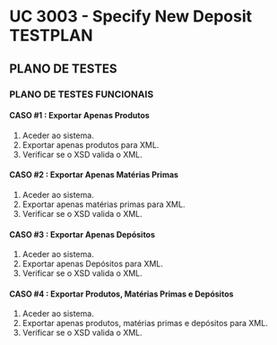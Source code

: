# UC 3003 - Specify New Deposit TESTPLAN

## PLANO DE TESTES ##

### PLANO DE TESTES FUNCIONAIS ###

#### CASO #1 : Exportar Apenas Produtos ####
1. Aceder ao sistema.
2. Exportar apenas produtos para XML.
3. Verificar se o XSD valida o XML.

#### CASO #2 : Exportar Apenas Matérias Primas ####
1. Aceder ao sistema.
2. Exportar apenas matérias primas para XML.
3. Verificar se o XSD valida o XML.

#### CASO #3 : Exportar Apenas Depósitos ####
1. Aceder ao sistema.
2. Exportar apenas Depósitos para XML.
3. Verificar se o XSD valida o XML.

#### CASO #4 : Exportar Produtos, Matérias Primas e Depósitos ####
1. Aceder ao sistema.
2. Exportar apenas produtos, matérias primas e depósitos para XML.
3. Verificar se o XSD valida o XML.
